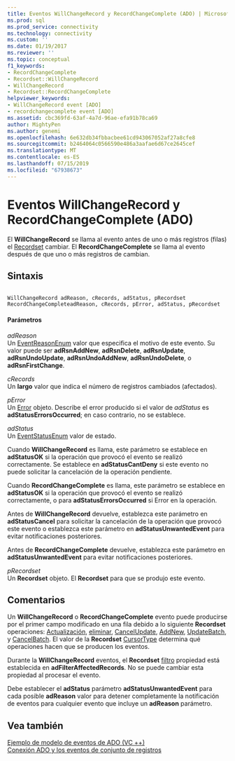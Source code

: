 ```yaml
---
title: Eventos WillChangeRecord y RecordChangeComplete (ADO) | Microsoft Docs
ms.prod: sql
ms.prod_service: connectivity
ms.technology: connectivity
ms.custom: ''
ms.date: 01/19/2017
ms.reviewer: ''
ms.topic: conceptual
f1_keywords:
- RecordChangeComplete
- Recordset::WillChangeRecord
- WillChangeRecord
- Recordset::RecordChangeComplete
helpviewer_keywords:
- WillChangeRecord event [ADO]
- recordchangecomplete event [ADO]
ms.assetid: cbc369fd-63af-4a7d-96ae-efa91b78ca69
author: MightyPen
ms.author: genemi
ms.openlocfilehash: 6e632db34fbbacbee61cd943067052af27a8cfe8
ms.sourcegitcommit: b2464064c0566590e486a3aafae6d67ce2645cef
ms.translationtype: MT
ms.contentlocale: es-ES
ms.lasthandoff: 07/15/2019
ms.locfileid: "67938673"
---
```

# <a name="willchangerecord-and-recordchangecomplete-events-ado"></a>Eventos WillChangeRecord y RecordChangeComplete (ADO)
El **WillChangeRecord** se llama al evento antes de uno o más registros (filas) el [Recordset](../../../ado/reference/ado-api/recordset-object-ado.md) cambiar. El **RecordChangeComplete** se llama al evento después de que uno o más registros de cambian.  
  
## <a name="syntax"></a>Sintaxis  
  
```  
  
WillChangeRecord adReason, cRecords, adStatus, pRecordset  
RecordChangeCompleteadReason, cRecords, pError, adStatus, pRecordset  
```  
  
#### <a name="parameters"></a>Parámetros  
 *adReason*  
 Un [EventReasonEnum](../../../ado/reference/ado-api/eventreasonenum.md) valor que especifica el motivo de este evento. Su valor puede ser **adRsnAddNew**, **adRsnDelete**, **adRsnUpdate**, **adRsnUndoUpdate**, **adRsnUndoAddNew**, **adRsnUndoDelete**, o **adRsnFirstChange**.  
  
 *cRecords*  
 Un **largo** valor que indica el número de registros cambiados (afectados).  
  
 *pError*  
 Un [Error](../../../ado/reference/ado-api/error-object.md) objeto. Describe el error producido si el valor de *adStatus* es **adStatusErrorsOccurred**; en caso contrario, no se establece.  
  
 *adStatus*  
 Un [EventStatusEnum](../../../ado/reference/ado-api/eventstatusenum.md) valor de estado.  
  
 Cuando **WillChangeRecord** es llama, este parámetro se establece en **adStatusOK** si la operación que provocó el evento se realizó correctamente. Se establece en **adStatusCantDeny** si este evento no puede solicitar la cancelación de la operación pendiente.  
  
 Cuando **RecordChangeComplete** es llama, este parámetro se establece en **adStatusOK** si la operación que provocó el evento se realizó correctamente, o para **adStatusErrorsOccurred** si Error en la operación.  
  
 Antes de **WillChangeRecord** devuelve, establezca este parámetro en **adStatusCancel** para solicitar la cancelación de la operación que provocó este evento o establezca este parámetro en  **adStatusUnwantedEvent** para evitar notificaciones posteriores.  
  
 Antes de **RecordChangeComplete** devuelve, establezca este parámetro en **adStatusUnwantedEvent** para evitar notificaciones posteriores.  
  
 *pRecordset*  
 Un **Recordset** objeto. El **Recordset** para que se produjo este evento.  
  
## <a name="remarks"></a>Comentarios  
 Un **WillChangeRecord** o **RecordChangeComplete** evento puede producirse por el primer campo modificado en una fila debido a lo siguiente **Recordset** operaciones: [Actualización](../../../ado/reference/ado-api/update-method.md), [eliminar](../../../ado/reference/ado-api/delete-method-ado-recordset.md), [CancelUpdate](../../../ado/reference/ado-api/cancelupdate-method-ado.md), [AddNew](../../../ado/reference/ado-api/addnew-method-ado.md), [UpdateBatch](../../../ado/reference/ado-api/updatebatch-method.md), y [CancelBatch](../../../ado/reference/ado-api/cancelbatch-method-ado.md). El valor de la **Recordset** [CursorType](../../../ado/reference/ado-api/cursortype-property-ado.md) determina qué operaciones hacen que se producen los eventos.  
  
 Durante la **WillChangeRecord** eventos, el **Recordset** [filtro](../../../ado/reference/ado-api/filter-property.md) propiedad está establecida en **adFilterAffectedRecords**. No se puede cambiar esta propiedad al procesar el evento.  
  
 Debe establecer el **adStatus** parámetro **adStatusUnwantedEvent** para cada posible **adReason** valor para detener completamente la notificación de eventos para cualquier evento que incluye un **adReason** parámetro.  
  
## <a name="see-also"></a>Vea también  
 [Ejemplo de modelo de eventos de ADO (VC ++)](../../../ado/reference/ado-api/ado-events-model-example-vc.md)   
 [Conexión ADO y los eventos de conjunto de registros](../../../ado/guide/data/ado-event-handler-summary.md)
